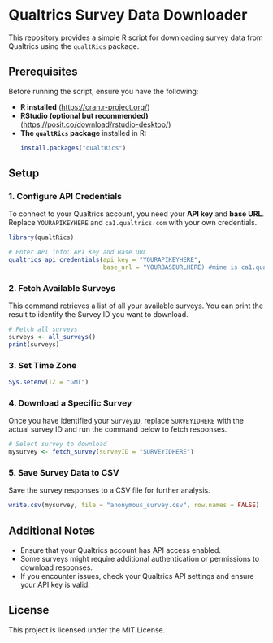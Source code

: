 # Qualtrics Survey Data Downloader

This repository provides a simple R script for downloading survey data from Qualtrics using the `qualtRics` package.

## Prerequisites

Before running the script, ensure you have the following:
- **R installed** (https://cran.r-project.org/)
- **RStudio (optional but recommended)** (https://posit.co/download/rstudio-desktop/)
- **The `qualtRics` package** installed in R:
  ```r
  install.packages("qualtRics")
  ```

## Setup

### 1. Configure API Credentials
To connect to your Qualtrics account, you need your **API key** and **base URL**. Replace `YOURAPIKEYHERE` and `ca1.qualtrics.com` with your own credentials.

```r
library(qualtRics)

# Enter API info: API Key and Base URL
qualtrics_api_credentials(api_key = "YOURAPIKEYHERE",
                          base_url = "YOURBASEURLHERE) #mine is ca1.qualtrics.com/ for example
```

### 2. Fetch Available Surveys
This command retrieves a list of all your available surveys. You can print the result to identify the Survey ID you want to download.

```r
# Fetch all surveys
surveys <- all_surveys()
print(surveys)
```

### 3. Set Time Zone

```r
Sys.setenv(TZ = "GMT")
```

### 4. Download a Specific Survey
Once you have identified your `SurveyID`, replace `SURVEYIDHERE` with the actual survey ID and run the command below to fetch responses.

```r
# Select survey to download
mysurvey <- fetch_survey(surveyID = "SURVEYIDHERE")
```

### 5. Save Survey Data to CSV
Save the survey responses to a CSV file for further analysis.

```r
write.csv(mysurvey, file = "anonymous_survey.csv", row.names = FALSE)
```

## Additional Notes
- Ensure that your Qualtrics account has API access enabled.
- Some surveys might require additional authentication or permissions to download responses.
- If you encounter issues, check your Qualtrics API settings and ensure your API key is valid.

## License
This project is licensed under the MIT License.
